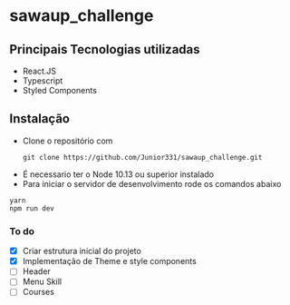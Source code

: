 # sawaup_challenge

## Principais Tecnologias utilizadas

- React.JS
- Typescript
- Styled Components

## Instalação

- Clone o repositório com
  ```
  git clone https://github.com/Junior331/sawaup_challenge.git
  ```
- É necessario ter o Node 10.13 ou superior instalado
- Para iniciar o servidor de desenvolvimento rode os comandos abaixo

```
yarn
npm run dev
```

### To do

- [x] Criar estrutura inicial do projeto
- [x] Implementação de Theme e style components
- [ ] Header
- [ ] Menu Skill
- [ ] Courses
